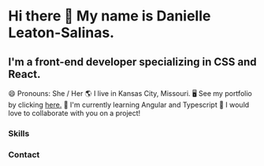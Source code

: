 Hi there 👋 My name is Danielle Leaton-Salinas.
===========================
I'm a front-end developer specializing in CSS and React.
---------------------------

😄 Pronouns: She / Her
🌎 I live in Kansas City, Missouri.
🖥️ See my portfolio by clicking <a target="_blank" rel="noreferrer" href='https://dleatonsalinas.github.io/professional-portfolio/'>here.</a>
🧠 I'm currently learning Angular and Typescript
🤝 I would love to collaborate with you on a project!


### Skills


### Contact

